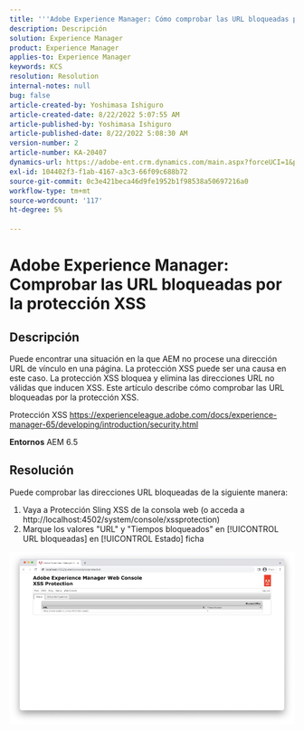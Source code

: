 ```yaml
---
title: '''Adobe Experience Manager: Cómo comprobar las URL bloqueadas por la protección XSS'
description: Descripción
solution: Experience Manager
product: Experience Manager
applies-to: Experience Manager
keywords: KCS
resolution: Resolution
internal-notes: null
bug: false
article-created-by: Yoshimasa Ishiguro
article-created-date: 8/22/2022 5:07:55 AM
article-published-by: Yoshimasa Ishiguro
article-published-date: 8/22/2022 5:08:30 AM
version-number: 2
article-number: KA-20407
dynamics-url: https://adobe-ent.crm.dynamics.com/main.aspx?forceUCI=1&pagetype=entityrecord&etn=knowledgearticle&id=c3e6e460-d821-ed11-b83e-0022480866ad
exl-id: 104402f3-f1ab-4167-a3c3-66f09c688b72
source-git-commit: 0c3e421beca46d9fe1952b1f98538a50697216a0
workflow-type: tm+mt
source-wordcount: '117'
ht-degree: 5%

---
```


# Adobe Experience Manager: Comprobar las URL bloqueadas por la protección XSS

## Descripción


Puede encontrar una situación en la que AEM no procese una dirección URL de vínculo en una página. La protección XSS puede ser una causa en este caso. La protección XSS bloquea y elimina las direcciones URL no válidas que inducen XSS.
Este artículo describe cómo comprobar las URL bloqueadas por la protección XSS.

Protección XSS https://experienceleague.adobe.com/docs/experience-manager-65/developing/introduction/security.html

<b>Entornos</b>
AEM 6.5


## Resolución


Puede comprobar las direcciones URL bloqueadas de la siguiente manera:
1. Vaya a Protección Sling XSS de la consola web (o acceda a http://localhost:4502/system/console/xssprotection)
2. Marque los valores &quot;URL&quot; y &quot;Tiempos bloqueados&quot; en [!UICONTROL URL bloqueadas] en [!UICONTROL Estado] ficha

![](assets/c1d7a6cc-d521-ed11-b83e-0022480866ad.png)

